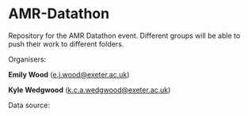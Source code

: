 # AMR-Datathon
Repository for the AMR Datathon event. Different groups will be able to push their work to different folders.

Organisers:

**Emily Wood** (e.j.wood@exeter.ac.uk)

**Kyle Wedgwood** (k.c.a.wedgwood@exeter.ac.uk)

Data source: <put web applet here>
 
